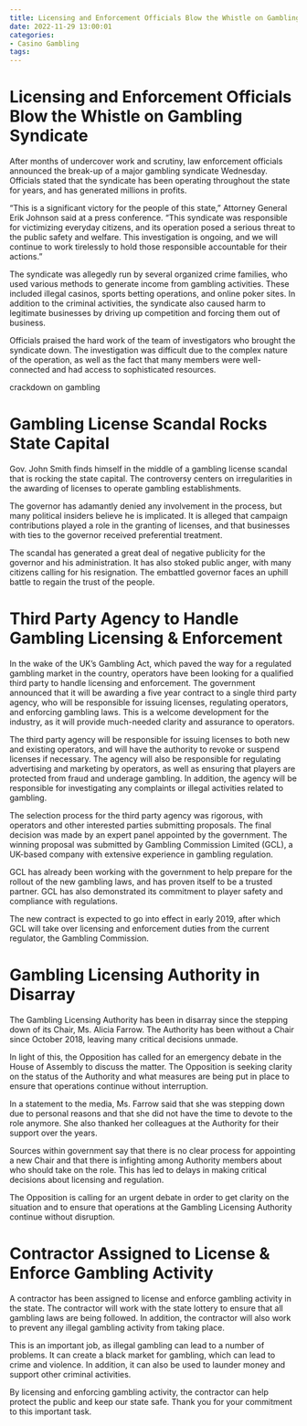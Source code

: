 ```yaml
---
title: Licensing and Enforcement Officials Blow the Whistle on Gambling Syndicate
date: 2022-11-29 13:00:01
categories:
- Casino Gambling
tags:
---
```



#  Licensing and Enforcement Officials Blow the Whistle on Gambling Syndicate

After months of undercover work and scrutiny, law enforcement officials announced the break-up of a major gambling syndicate Wednesday. Officials stated that the syndicate has been operating throughout the state for years, and has generated millions in profits.

“This is a significant victory for the people of this state,” Attorney General Erik Johnson said at a press conference. “This syndicate was responsible for victimizing everyday citizens, and its operation posed a serious threat to the public safety and welfare. This investigation is ongoing, and we will continue to work tirelessly to hold those responsible accountable for their actions.”

The syndicate was allegedly run by several organized crime families, who used various methods to generate income from gambling activities. These included illegal casinos, sports betting operations, and online poker sites. In addition to the criminal activities, the syndicate also caused harm to legitimate businesses by driving up competition and forcing them out of business.

Officials praised the hard work of the team of investigators who brought the syndicate down. The investigation was difficult due to the complex nature of the operation, as well as the fact that many members were well-connected and had access to sophisticated resources.

 crackdown on gambling

#  Gambling License Scandal Rocks State Capital

Gov. John Smith finds himself in the middle of a gambling license scandal that is rocking the state capital. The controversy centers on irregularities in the awarding of licenses to operate gambling establishments.

The governor has adamantly denied any involvement in the process, but many political insiders believe he is implicated. It is alleged that campaign contributions played a role in the granting of licenses, and that businesses with ties to the governor received preferential treatment.

The scandal has generated a great deal of negative publicity for the governor and his administration. It has also stoked public anger, with many citizens calling for his resignation. The embattled governor faces an uphill battle to regain the trust of the people.

#  Third Party Agency to Handle Gambling Licensing & Enforcement

In the wake of the UK’s Gambling Act, which paved the way for a regulated gambling market in the country, operators have been looking for a qualified third party to handle licensing and enforcement. The government announced that it will be awarding a five year contract to a single third party agency, who will be responsible for issuing licenses, regulating operators, and enforcing gambling laws. This is a welcome development for the industry, as it will provide much-needed clarity and assurance to operators.

The third party agency will be responsible for issuing licenses to both new and existing operators, and will have the authority to revoke or suspend licenses if necessary. The agency will also be responsible for regulating advertising and marketing by operators, as well as ensuring that players are protected from fraud and underage gambling. In addition, the agency will be responsible for investigating any complaints or illegal activities related to gambling.

The selection process for the third party agency was rigorous, with operators and other interested parties submitting proposals. The final decision was made by an expert panel appointed by the government. The winning proposal was submitted by Gambling Commission Limited (GCL), a UK-based company with extensive experience in gambling regulation.

GCL has already been working with the government to help prepare for the rollout of the new gambling laws, and has proven itself to be a trusted partner. GCL has also demonstrated its commitment to player safety and compliance with regulations.

The new contract is expected to go into effect in early 2019, after which GCL will take over licensing and enforcement duties from the current regulator, the Gambling Commission.

#  Gambling Licensing Authority in Disarray

The Gambling Licensing Authority has been in disarray since the stepping down of its Chair, Ms. Alicia Farrow. The Authority has been without a Chair since October 2018, leaving many critical decisions unmade.

In light of this, the Opposition has called for an emergency debate in the House of Assembly to discuss the matter. The Opposition is seeking clarity on the status of the Authority and what measures are being put in place to ensure that operations continue without interruption.

In a statement to the media, Ms. Farrow said that she was stepping down due to personal reasons and that she did not have the time to devote to the role anymore. She also thanked her colleagues at the Authority for their support over the years.

Sources within government say that there is no clear process for appointing a new Chair and that there is infighting among Authority members about who should take on the role. This has led to delays in making critical decisions about licensing and regulation.

The Opposition is calling for an urgent debate in order to get clarity on the situation and to ensure that operations at the Gambling Licensing Authority continue without disruption.

#  Contractor Assigned to License & Enforce Gambling Activity

A contractor has been assigned to license and enforce gambling activity in the state. The contractor will work with the state lottery to ensure that all gambling laws are being followed. In addition, the contractor will also work to prevent any illegal gambling activity from taking place.

This is an important job, as illegal gambling can lead to a number of problems. It can create a black market for gambling, which can lead to crime and violence. In addition, it can also be used to launder money and support other criminal activities.

By licensing and enforcing gambling activity, the contractor can help protect the public and keep our state safe. Thank you for your commitment to this important task.